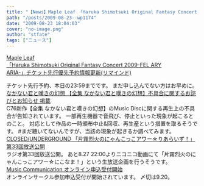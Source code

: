```yaml
---
title: "【News】Maple Leaf 「Haruka Shimotsuki Original Fantasy Concert 2009-FEL ARY ARIA-」チケット先行優先予約情報更新(リマインド)"
path: "/posts/2009-08-23--wp1174"
date: "2009-08-23 18:04:03"
cover: "no-image.png"
author: "stfate"
tags: ["ニュース"]
---
```


<style type="text/css">
<!--
p {white-space: pre-wrap};
-->
</style>

<a  href="http://shimotsukin.com/" target="_blank">Maple Leaf 「Haruka Shimotsuki Original Fantasy Concert 2009-FEL ARY ARIA-」チケット先行優先予約情報更新(リマインド)</a>
<div >チケット先行予約、本日の23:59までです。
まだ申し込んでない方はお早めに。</div>
<a  href="http://www.kawachi.zaq.ne.jp/dpenu801/higurashi/index.html" target="_blank">なかない君と嘆きの幻想 【全集 なかない君と嘆きの幻想】不具合に関するお詫びとお知らせ 掲載</a>
<div >C76新作【全集 なかない君と嘆きの幻想】のMusic Discに関する再生上の不具合が告知されています。
一部再生機器で音飛び、停止といった現象が起こるとのこと。
対応として作品の一時頒布中止&回収、再生産という措置を取るそうです。
#まだ聴いてないんですが、当該の現象が起きるか調べてみます。</div>
<a  href="http://www.nyanhour.com/" target="_blank">CLOSED/UNDERGROUND 「片霧烈火のにゃんこっこアワー☆りあらいず！」第33回放送公開</a>
<div >ラジオ第33回放送公開。
あと8.27 22:00よりニコニコ動画にて「片霧烈火のにゃんこっこアワー☆にこなま！」という生放送企画を行うそうです。</div>
<a  href="http://m-comi.birdzberth.com/" target="_blank">Music Communication オンライン申込受付開始</a>
<div >オンラインサークル参加申込受付が開始されています。
〆切は9.20。</div>
